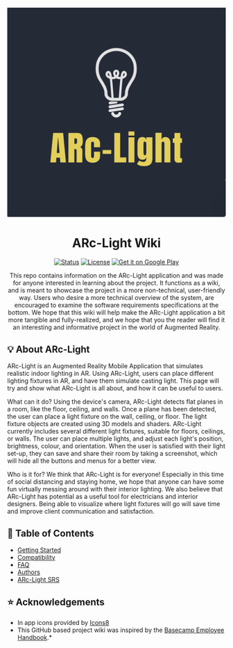 ![ARc-Light Logo](https://github.com/Lroes/ARc-Electric_Wiki/blob/master/Images/MicrosoftTeams-image.png)

<h1 align="center">ARc-Light Wiki</h1>
 
<div align="center">
 
  [![Status](https://img.shields.io/badge/status-active-success.svg?style=for-the-badge)]() 
  [![License](https://img.shields.io/badge/license-MIT-blue.svg?style=for-the-badge)](/LICENSE)
  <a href='https://play.google.com/store/apps/details?id=com.ArcLight.ArcElectric&pcampaignid=pcampaignidMKT-Other-global-all-co-prtnr-py-PartBadge-Mar2515-1'><img alt='Get it on Google Play' src='https://play.google.com/intl/en_us/badges/static/images/badges/en_badge_web_generic.png' width="250"/></a>
</div>

<p align="center"> This repo contains information on the ARc-Light application and was made for anyone interested in learning about the project. It functions as a wiki, and is meant to showcase the project in a more non-technical, user-friendly way. Users who desire a more technical overview of the system, are encouraged to examine the software requirements specifications at the bottom. We hope that this wiki will help make the ARc-Light application a bit more tangible and fully-realized, and we hope that you the reader will find it an interesting and informative project in the world of Augmented Reality.
    <br> 
</p>

## :bulb:	About ARc-Light 
ARc-Light is an Augmented Reality Mobile Application that simulates realistic indoor lighting in AR. Using ARc-Light, users can place different lighting fixtures in AR, and have them simulate casting light. This page will try and show what ARc-Light is all about, and how it can be useful to users.

What can it do?
Using the device's camera, ARc-Light detects flat planes in a room, like the floor, ceiling, and walls. Once a plane has been detected, the user can place a light fixture on the wall, ceiling, or floor. The light fixture objects are created using 3D models and shaders. ARc-Light currently includes several different light fixtures, suitable for floors, ceilings, or walls. The user can place multiple lights, and adjust each light's position, brightness, colour, and orientation. When the user is satisfied with their light set-up, they can save and share their room by taking a screenshot, which will hide all the buttons and menus for a better view.

Who is it for?
We think that ARc-Light is for everyone! Especially in this time of social distancing and staying home, we hope that anyone can have some fun virtually messing around with their interior lighting. We also believe that ARc-Light has potential as a useful tool for electricians and interior designers. Being able to visualize where light fixtures will go will save time and improve client communication and satisfaction.


## 📝 Table of Contents

* [Getting Started](https://github.com/Lroes/ARc-Electric_Wiki/blob/master/How-To-Use-ArcLight.md)
* [Compatibility](https://github.com/Lroes/ARc-Electric_Wiki/blob/master/Compatible-devices.md)
* [FAQ](https://github.com/Lroes/ARc-Electric_Wiki/blob/master/FAQs.md)
* [Authors](https://github.com/Lroes/ARc-Electric_Wiki/blob/master/Who-we-are.md)
* [ARc-Light SRS](https://stuconestogacon-my.sharepoint.com/:w:/g/personal/lroes6742_conestogac_on_ca/EQ0l1tlp_-dMn4rH3In9qpwBGJK91Qyuv15O2lVsQaxXUQ?e=d4pfeL)


## :star: Acknowledgements <a name = "acknowledgement"></a>
* In app icons provided by <a target="_blank" href="https://icons8.com">Icons8</a>
* This GitHub based project wiki was inspired by the [Basecamp Employee Handbook](https://github.com/basecamp/handbook/blob/master/README.md).*
